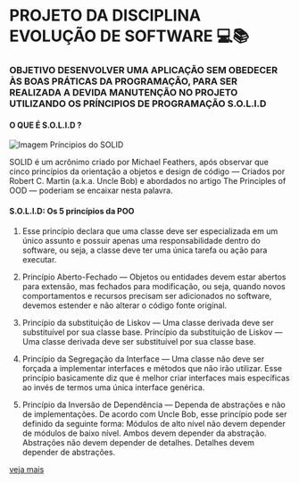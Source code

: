# **PROJETO DA DISCIPLINA EVOLUÇÃO DE SOFTWARE** 💻:books:

### OBJETIVO DESENVOLVER UMA APLICAÇÃO SEM OBEDECER ÀS BOAS PRÁTICAS DA PROGRAMAÇÃO, PARA SER REALIZADA A DEVIDA MANUTENÇÃO NO PROJETO UTILIZANDO OS PRÍNCIPIOS DE PROGRAMAÇÃO S.O.L.I.D

#### **O QUE É S.O.L.I.D ?**

![Imagem Príncipios do SOLID](https://media.licdn.com/dms/image/C4E12AQHr5_KLIxMJsw/article-cover_image-shrink_720_1280/0/1615583638962?e=2147483647&v=beta&t=oK8LSYxb5dJKsI_5AE7DbT8xcHEM46UIW2qRZCijHuo)

SOLID é um acrônimo criado por Michael Feathers, após observar que cinco princípios da orientação a objetos e design de código — Criados por Robert C. Martin (a.k.a. Uncle Bob) e abordados no artigo The Principles of OOD — poderiam se encaixar nesta palavra.

#### **S.O.L.I.D: Os 5 princípios da POO**

1. Esse princípio declara que uma classe deve ser especializada em um único assunto e possuir apenas uma responsabilidade dentro do software, ou seja, a classe deve ter uma única tarefa ou ação para executar.

2. Princípio Aberto-Fechado — Objetos ou entidades devem estar abertos para extensão, mas fechados para modificação, ou seja, quando novos comportamentos e recursos precisam ser adicionados no software, devemos estender e não alterar o código fonte original.

3. Princípio da substituição de Liskov — Uma classe derivada deve ser substituível por sua classe base. Princípio da substituição de Liskov — Uma classe derivada deve ser substituível por sua classe base.

4. Princípio da Segregação da Interface — Uma classe não deve ser forçada a implementar interfaces e métodos que não irão utilizar. Esse princípio basicamente diz que é melhor criar interfaces mais específicas ao invés de termos uma única interface genérica.

5. Princípio da Inversão de Dependência — Dependa de abstrações e não de implementações. De acordo com Uncle Bob, esse princípio pode ser definido da seguinte forma: Módulos de alto nível não devem depender de módulos de baixo nível. Ambos devem depender da abstração. Abstrações não devem depender de detalhes. Detalhes devem depender de abstrações.


[veja mais ](https://medium.com/desenvolvendo-com-paixao/o-que-%C3%A9-solid-o-guia-completo-para-voc%C3%AA-entender-os-5-princ%C3%ADpios-da-poo-2b937b3fc530)
